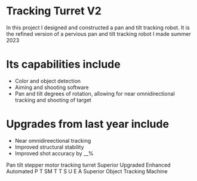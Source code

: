# Tracking Turret V2
In this project I designed and constructed a pan and tilt tracking robot. It is the refined version of a pervious pan and tilt tracking robot I made summer 2023

# Its capabilities include
- Color and object detection
- Aiming and shooting software
- Pan and tilt degrees of rotation, allowing for near omnidirectional tracking and shooting of target

# Upgrades from last year include
- Near omnidireectional tracking
- Improved structural stability
- Improved shot accuracy by __%


Pan tilt stepper motor tracking turret Superior Upgraded Enhanced Automated
P T SM T T S U E A
Superior Object Tracking Machine
